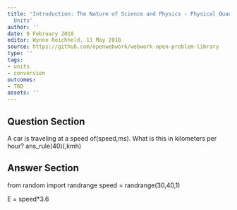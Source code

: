```yaml
---
title: 'Introduction: The Nature of Science and Physics - Physical Quantities and
  Units'
author: ''
date: 9 February 2018
editor: Wynne Reichheld, 11 May 2018
source: https://github.com/openwebwork/webwork-open-problem-library
type: ''
tags:
- units
- conversion
outcomes:
- TBD
assets: ''
---
```


## Question Section 

 
A car is traveling at a speed of(speed,ms).
What is this in kilometers per hour?
ans_rule(40)(,kmh)



## Answer Section

from random import randrange
speed = randrange(30,40,1)

E = speed*3.6